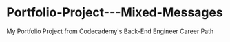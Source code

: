 # Portfolio-Project---Mixed-Messages
My Portfolio Project from Codecademy's Back-End Engineer Career Path
